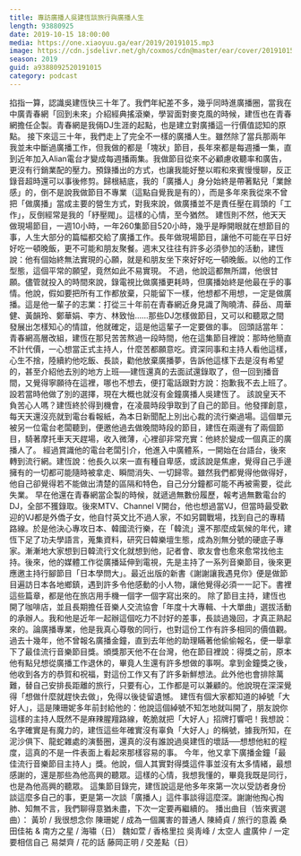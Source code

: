 ```yaml
---
title: 專訪廣播人吳建恆談旅行與廣播人生
length: 93880925
date: 2019-10-15 18:00:00
media: https://one.xiaoyuu.ga/ear/2019/20191015.mp3
image: https://cdn.jsdelivr.net/gh/coxmos/cdn@master/ear/cover/20191015.jpeg
season: 2019
guid: a9388092520191015
category: podcast
---
```


掐指一算，認識吳建恆快三十年了。我們年紀差不多，幾乎同時進廣播圈，當我在中廣青春網「回到未來」介紹經典搖滾樂，學習面對麥克風的時候，建恆也在青春網擔任企製。青春網是我倆DJ生涯的起點，也是建立對廣播這一行價值認知的原點。
接下來這三十年，我們走上了完全不一樣的廣播人生。雖然除了當兵那兩年我並未中斷過廣播工作，但我做的都是「塊狀」節目，長年來都是每週播一集，直到近年加入Alian電台才變成每週播兩集。我做節目從來不必顧慮收聽率和廣告，更沒有行銷業配的壓力。預錄播出的方式，也讓我能好整以暇和來賓慢慢聊，反正錄音超時還可以事後修剪。歸根結底，我的「廣播人」身分始終是帶著點兒「業餘感」的，倒不是說我做節目不專業（這點自覺我是有的），而是多年來我從來不曾把「做廣播」當成主要的營生方式，對我來說，做廣播並不是責任壓在肩頭的「工作」，反倒經常是我的「紓壓閥」。這樣的心情，至今猶然。
建恆則不然，他天天做現場節目，一週10小時，一年260集節目520小時，幾乎是睜開眼就在想節目的事，人生大部分的篇幅都交給了廣播工作。長年做現場節目，讓他不可能在平日好好吃一頓晚飯，更不可能和朋友聚餐。週末又往往有許多必須參加的活動，建恆說：他有個始終無法實現的心願，就是和朋友坐下來好好吃一頓晚飯。以他的工作型態，這個平常的願望，竟然如此不易實現。
不過，他說這都無所謂，他很甘願。儘管就投入的時間來說，錄電視比做廣播更耗時，但廣播始終是他最在乎的事情。他說，假如要把所有工作都放棄，只能留下一樣，他想都不用想，一定是做廣播。這是他一輩子的志業：打從三十年前在青春網近身見識了陶曉清、薛岳、周華健、黃韻玲、鄭華娟、李方、林致怡……那些DJ怎樣做節目，又可以和聽眾之間發展出怎樣知心的情誼，他就確定，這是他這輩子一定要做的事。
回頭話當年：青春網高層改組，建恆在那兒苦苦熬過一段時間，他在這集節目裡說：那時他簡直不計代價，一心想當正式主持人，什麼苦都願意吃。資深同事和主持人看他這樣，心生不捨，陸續約他吃飯、長談，勸他放棄廣播夢，告訴他這樣下去是沒有希望的，甚至介紹他去別的地方上班──建恆還真的去面試還錄取了，但一回到播音間，又覺得寧願待在這裡，哪也不想去，便打電話跟對方說：抱歉我不去上班了。設若當時他做了別的選擇，現在大概也就沒有金鐘廣播人吳建恆了。
該說皇天不負苦心人嗎？建恆終於得到機會，在凌晨時段爭取到了自己的節目。他發揮創意，每天天還沒亮就到電台看報紙，為本日新聞配上別出心裁的流行樂過場。這個單元被另一位電台老闆聽到，便邀他過去做晚間時段的節目，建恆在兩邊有了兩個節目，騎著摩托車天天趕場，收入微薄，心裡卻非常充實：他終於變成一個真正的廣播人了。
經過賞識他的電台老闆引介，他進入中廣體系，一開始在台語台，後來轉到流行網。建恆說：他長久以來一直有種自卑感，或該說是焦慮，覺得自己手邊擁有的一切都可能隨時被拿走、瞬間消失、一切歸零。雖然我們都覺得他做得好，他自己卻覺得若不能做出清楚的區隔和特色，自己分分鐘都可能不再被需要，從此失業。
早在他還在青春網當企製的時候，就遞過無數份履歷，報考過無數電台的DJ，全部不獲錄取。後來MTV、Channel V開台，他也想過當VJ，但當時最受歡迎的VJ都是外僑子女，他自忖英文比不過人家，不如另闢戰場，找到自己的專精路線。於是他決心專攻日本、韓國流行樂，在「韓流」還不那麼成氣候的年代，建恆下足了功夫學語言，蒐集資料，研究日韓樂壇生態，成為別無分號的硬底子專家。漸漸地大家想到日韓流行文化就想到他，記者會、歌友會也愈來愈常找他主持。後來，他的媒體工作從廣播延伸到電視，先是主持了一系列音樂節目，後來更應邀主持行腳節目「日本學問大」。最近出版的新書《謝謝讓我遇見你》便是做節目遍訪日本各地鄉鎮，遇到許多令他感動的小人物，讓他覺得必須一一記下。書裡這些篇章，都是他在旅店用手機一個字一個字寫出來的。
除了節目主持，建恆也開了咖啡店，並且長期擔任音樂人交流協會「年度十大專輯、十大單曲」選拔活動的承辦人。我和他是近年一起辦這個吃力不討好的差事，長談過幾回，才真正熟起來的。論廣播專業，他是我真心尊敬的同行，也對這份工作有許多相同的價值觀。過去十幾年，他不曾報名廣播金鐘，直到去年他的助理瞞著他偷偷報名，便一舉拿下了最佳流行音樂節目獎。頒獎那天他不在台灣，他在節目裡說：得獎之前，原本他有點兒想從廣播工作退休的，畢竟人生還有許多想做的事啊。拿到金鐘獎之後，他收到各方的恭賀和祝福，對這份工作又有了許多新鮮想法。此外他也會排除萬難，替自己安排長距離的旅行，只要有心，工作都是可以兼顧的。他說現在深深覺得「想做什麼就趕快去做」，免得以後徒留遺憾。
建恆有個大家都知道的綽號「大好人」，這是陳珊妮多年前封給他的：他說這個綽號不知怎地就叫開了，朋友說你這樣的主持人既然不是麻辣腥羶路線，乾脆就把「大好人」招牌打響吧！我想說：名字確實是有魔力的，建恆這些年確實沒有辜負「大好人」的稱號，據我所知，在泥沙俱下、龍蛇雜處的演藝圈，還真的沒有誰說過吳建恆的壞話──想想他紅的程度，這真的不是一件表面上看起來那樣容易的事。
今年，他又拿下廣播金鐘「最佳流行音樂節目主持人」獎。他說，個人其實對得獎這件事並沒有太多情緒，最想感謝的，還是那些為他高興的聽眾。這樣的心情，我想我懂的，畢竟我既是同行，也是為他高興的聽眾。
這集節目錄完，建恆說這是他多年來第一次以受訪者身份談這麼多自己的事，更是第一次談「廣播人」這件事談得這麼深。謝謝他掏心掏肺、知無不言，我們聊得意猶未盡，下次一定要再繼續的。
播出曲目（皆來賓選曲）：
黃玠 / 我很想念你
陳珊妮 / 成為一個厲害的普通人
陳綺貞 / 旅行的意義
桑田佳祐 &amp; 南方之星 / 海嘯（日）
魏如萱 / 香格里拉
吳靑峰 / 太空人
盧廣仲 / 一定要相信自己
易桀齊 / 花的話
藤岡正明 / 交差點（日）

